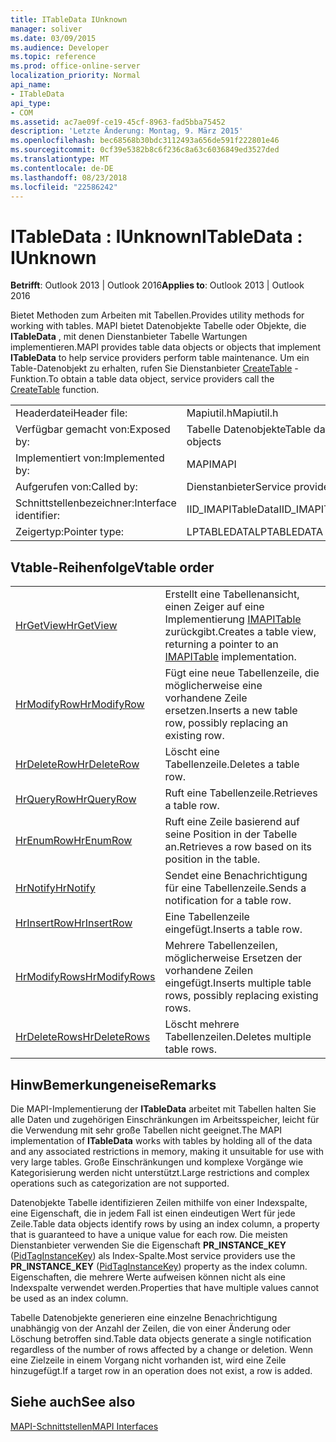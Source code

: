 ```yaml
---
title: ITableData IUnknown
manager: soliver
ms.date: 03/09/2015
ms.audience: Developer
ms.topic: reference
ms.prod: office-online-server
localization_priority: Normal
api_name:
- ITableData
api_type:
- COM
ms.assetid: ac7ae09f-ce19-45cf-8963-fad5bba75452
description: 'Letzte Änderung: Montag, 9. März 2015'
ms.openlocfilehash: bec68568b30bdc3112493a656de591f222801e46
ms.sourcegitcommit: 0cf39e5382b8c6f236c8a63c6036849ed3527ded
ms.translationtype: MT
ms.contentlocale: de-DE
ms.lasthandoff: 08/23/2018
ms.locfileid: "22586242"
---
```

# <a name="itabledata--iunknown"></a><span data-ttu-id="71745-103">ITableData : IUnknown</span><span class="sxs-lookup"><span data-stu-id="71745-103">ITableData : IUnknown</span></span>

  
  
<span data-ttu-id="71745-104">**Betrifft**: Outlook 2013 | Outlook 2016</span><span class="sxs-lookup"><span data-stu-id="71745-104">**Applies to**: Outlook 2013 | Outlook 2016</span></span> 
  
<span data-ttu-id="71745-105">Bietet Methoden zum Arbeiten mit Tabellen.</span><span class="sxs-lookup"><span data-stu-id="71745-105">Provides utility methods for working with tables.</span></span> <span data-ttu-id="71745-106">MAPI bietet Datenobjekte Tabelle oder Objekte, die **ITableData** , mit denen Dienstanbieter Tabelle Wartungen implementieren.</span><span class="sxs-lookup"><span data-stu-id="71745-106">MAPI provides table data objects or objects that implement **ITableData** to help service providers perform table maintenance.</span></span> <span data-ttu-id="71745-107">Um ein Table-Datenobjekt zu erhalten, rufen Sie Dienstanbieter [CreateTable](createtable.md) -Funktion.</span><span class="sxs-lookup"><span data-stu-id="71745-107">To obtain a table data object, service providers call the [CreateTable](createtable.md) function.</span></span> 
  
|||
|:-----|:-----|
|<span data-ttu-id="71745-108">Headerdatei</span><span class="sxs-lookup"><span data-stu-id="71745-108">Header file:</span></span>  <br/> |<span data-ttu-id="71745-109">Mapiutil.h</span><span class="sxs-lookup"><span data-stu-id="71745-109">Mapiutil.h</span></span>  <br/> |
|<span data-ttu-id="71745-110">Verfügbar gemacht von:</span><span class="sxs-lookup"><span data-stu-id="71745-110">Exposed by:</span></span>  <br/> |<span data-ttu-id="71745-111">Tabelle Datenobjekte</span><span class="sxs-lookup"><span data-stu-id="71745-111">Table data objects</span></span>  <br/> |
|<span data-ttu-id="71745-112">Implementiert von:</span><span class="sxs-lookup"><span data-stu-id="71745-112">Implemented by:</span></span>  <br/> |<span data-ttu-id="71745-113">MAPI</span><span class="sxs-lookup"><span data-stu-id="71745-113">MAPI</span></span>  <br/> |
|<span data-ttu-id="71745-114">Aufgerufen von:</span><span class="sxs-lookup"><span data-stu-id="71745-114">Called by:</span></span>  <br/> |<span data-ttu-id="71745-115">Dienstanbieter</span><span class="sxs-lookup"><span data-stu-id="71745-115">Service providers</span></span>  <br/> |
|<span data-ttu-id="71745-116">Schnittstellenbezeichner:</span><span class="sxs-lookup"><span data-stu-id="71745-116">Interface identifier:</span></span>  <br/> |<span data-ttu-id="71745-117">IID_IMAPITableData</span><span class="sxs-lookup"><span data-stu-id="71745-117">IID_IMAPITableData</span></span>  <br/> |
|<span data-ttu-id="71745-118">Zeigertyp:</span><span class="sxs-lookup"><span data-stu-id="71745-118">Pointer type:</span></span>  <br/> |<span data-ttu-id="71745-119">LPTABLEDATA</span><span class="sxs-lookup"><span data-stu-id="71745-119">LPTABLEDATA</span></span>  <br/> |
   
## <a name="vtable-order"></a><span data-ttu-id="71745-120">Vtable-Reihenfolge</span><span class="sxs-lookup"><span data-stu-id="71745-120">Vtable order</span></span>

|||
|:-----|:-----|
|[<span data-ttu-id="71745-121">HrGetView</span><span class="sxs-lookup"><span data-stu-id="71745-121">HrGetView</span></span>](itabledata-hrgetview.md) <br/> |<span data-ttu-id="71745-122">Erstellt eine Tabellenansicht, einen Zeiger auf eine Implementierung [IMAPITable](imapitableiunknown.md) zurückgibt.</span><span class="sxs-lookup"><span data-stu-id="71745-122">Creates a table view, returning a pointer to an [IMAPITable](imapitableiunknown.md) implementation.</span></span>  <br/> |
|[<span data-ttu-id="71745-123">HrModifyRow</span><span class="sxs-lookup"><span data-stu-id="71745-123">HrModifyRow</span></span>](itabledata-hrmodifyrow.md) <br/> |<span data-ttu-id="71745-124">Fügt eine neue Tabellenzeile, die möglicherweise eine vorhandene Zeile ersetzen.</span><span class="sxs-lookup"><span data-stu-id="71745-124">Inserts a new table row, possibly replacing an existing row.</span></span>  <br/> |
|[<span data-ttu-id="71745-125">HrDeleteRow</span><span class="sxs-lookup"><span data-stu-id="71745-125">HrDeleteRow</span></span>](itabledata-hrdeleterow.md) <br/> |<span data-ttu-id="71745-126">Löscht eine Tabellenzeile.</span><span class="sxs-lookup"><span data-stu-id="71745-126">Deletes a table row.</span></span>  <br/> |
|[<span data-ttu-id="71745-127">HrQueryRow</span><span class="sxs-lookup"><span data-stu-id="71745-127">HrQueryRow</span></span>](itabledata-hrqueryrow.md) <br/> |<span data-ttu-id="71745-128">Ruft eine Tabellenzeile.</span><span class="sxs-lookup"><span data-stu-id="71745-128">Retrieves a table row.</span></span>  <br/> |
|[<span data-ttu-id="71745-129">HrEnumRow</span><span class="sxs-lookup"><span data-stu-id="71745-129">HrEnumRow</span></span>](itabledata-hrenumrow.md) <br/> |<span data-ttu-id="71745-130">Ruft eine Zeile basierend auf seine Position in der Tabelle an.</span><span class="sxs-lookup"><span data-stu-id="71745-130">Retrieves a row based on its position in the table.</span></span>  <br/> |
|[<span data-ttu-id="71745-131">HrNotify</span><span class="sxs-lookup"><span data-stu-id="71745-131">HrNotify</span></span>](itabledata-hrnotify.md) <br/> |<span data-ttu-id="71745-132">Sendet eine Benachrichtigung für eine Tabellenzeile.</span><span class="sxs-lookup"><span data-stu-id="71745-132">Sends a notification for a table row.</span></span>  <br/> |
|[<span data-ttu-id="71745-133">HrInsertRow</span><span class="sxs-lookup"><span data-stu-id="71745-133">HrInsertRow</span></span>](itabledata-hrinsertrow.md) <br/> |<span data-ttu-id="71745-134">Eine Tabellenzeile eingefügt.</span><span class="sxs-lookup"><span data-stu-id="71745-134">Inserts a table row.</span></span>  <br/> |
|[<span data-ttu-id="71745-135">HrModifyRows</span><span class="sxs-lookup"><span data-stu-id="71745-135">HrModifyRows</span></span>](itabledata-hrmodifyrows.md) <br/> |<span data-ttu-id="71745-136">Mehrere Tabellenzeilen, möglicherweise Ersetzen der vorhandene Zeilen eingefügt.</span><span class="sxs-lookup"><span data-stu-id="71745-136">Inserts multiple table rows, possibly replacing existing rows.</span></span>  <br/> |
|[<span data-ttu-id="71745-137">HrDeleteRows</span><span class="sxs-lookup"><span data-stu-id="71745-137">HrDeleteRows</span></span>](itabledata-hrdeleterows.md) <br/> |<span data-ttu-id="71745-138">Löscht mehrere Tabellenzeilen.</span><span class="sxs-lookup"><span data-stu-id="71745-138">Deletes multiple table rows.</span></span>  <br/> |
   
## <a name="remarks"></a><span data-ttu-id="71745-139">HinwBemerkungeneise</span><span class="sxs-lookup"><span data-stu-id="71745-139">Remarks</span></span>

<span data-ttu-id="71745-140">Die MAPI-Implementierung der **ITableData** arbeitet mit Tabellen halten Sie alle Daten und zugehörigen Einschränkungen im Arbeitsspeicher, leicht für die Verwendung mit sehr große Tabellen nicht geeignet.</span><span class="sxs-lookup"><span data-stu-id="71745-140">The MAPI implementation of **ITableData** works with tables by holding all of the data and any associated restrictions in memory, making it unsuitable for use with very large tables.</span></span> <span data-ttu-id="71745-141">Große Einschränkungen und komplexe Vorgänge wie Kategorisierung werden nicht unterstützt.</span><span class="sxs-lookup"><span data-stu-id="71745-141">Large restrictions and complex operations such as categorization are not supported.</span></span> 
  
<span data-ttu-id="71745-142">Datenobjekte Tabelle identifizieren Zeilen mithilfe von einer Indexspalte, eine Eigenschaft, die in jedem Fall ist einen eindeutigen Wert für jede Zeile.</span><span class="sxs-lookup"><span data-stu-id="71745-142">Table data objects identify rows by using an index column, a property that is guaranteed to have a unique value for each row.</span></span> <span data-ttu-id="71745-143">Die meisten Dienstanbieter verwenden Sie die Eigenschaft **PR_INSTANCE_KEY** ([PidTagInstanceKey](pidtaginstancekey-canonical-property.md)) als Index-Spalte.</span><span class="sxs-lookup"><span data-stu-id="71745-143">Most service providers use the **PR_INSTANCE_KEY** ([PidTagInstanceKey](pidtaginstancekey-canonical-property.md)) property as the index column.</span></span> <span data-ttu-id="71745-144">Eigenschaften, die mehrere Werte aufweisen können nicht als eine Indexspalte verwendet werden.</span><span class="sxs-lookup"><span data-stu-id="71745-144">Properties that have multiple values cannot be used as an index column.</span></span>
  
<span data-ttu-id="71745-145">Tabelle Datenobjekte generieren eine einzelne Benachrichtigung unabhängig von der Anzahl der Zeilen, die von einer Änderung oder Löschung betroffen sind.</span><span class="sxs-lookup"><span data-stu-id="71745-145">Table data objects generate a single notification regardless of the number of rows affected by a change or deletion.</span></span> <span data-ttu-id="71745-146">Wenn eine Zielzeile in einem Vorgang nicht vorhanden ist, wird eine Zeile hinzugefügt.</span><span class="sxs-lookup"><span data-stu-id="71745-146">If a target row in an operation does not exist, a row is added.</span></span>
  
## <a name="see-also"></a><span data-ttu-id="71745-147">Siehe auch</span><span class="sxs-lookup"><span data-stu-id="71745-147">See also</span></span>



[<span data-ttu-id="71745-148">MAPI-Schnittstellen</span><span class="sxs-lookup"><span data-stu-id="71745-148">MAPI Interfaces</span></span>](mapi-interfaces.md)


